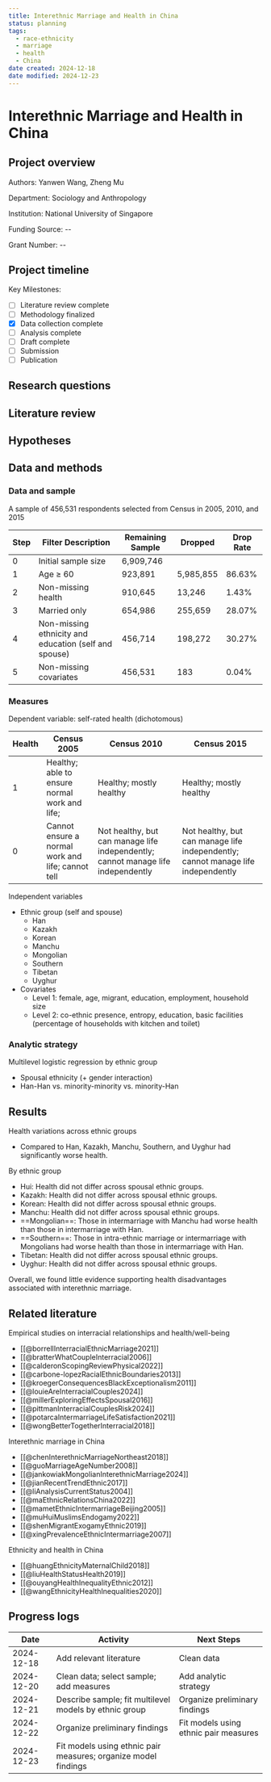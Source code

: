 ```yaml
---
title: Interethnic Marriage and Health in China
status: planning
tags:
  - race-ethnicity
  - marriage
  - health
  - China
date created: 2024-12-18
date modified: 2024-12-23
---
```


# Interethnic Marriage and Health in China

## Project overview

Authors: Yanwen Wang, Zheng Mu

Department: Sociology and Anthropology

Institution: National University of Singapore

Funding Source: --

Grant Number: --

## Project timeline

Key Milestones:

- [ ] Literature review complete
- [ ] Methodology finalized
- [x] Data collection complete
- [ ] Analysis complete
- [ ] Draft complete
- [ ] Submission
- [ ] Publication

## Research questions

## Literature review

## Hypotheses

## Data and methods

### Data and sample

A sample of 456,531 respondents selected from Census in 2005, 2010, and 2015

| Step | Filter Description                                    | Remaining Sample | Dropped   | Drop Rate |
| ---- | ----------------------------------------------------- | ---------------- | --------- | --------- |
| 0    | Initial sample size                                   | 6,909,746        |           |           |
| 1    | Age ≥ 60                                              | 923,891          | 5,985,855 | 86.63%    |
| 2    | Non-missing health                                    | 910,645          | 13,246    | 1.43%     |
| 3    | Married only                                          | 654,986          | 255,659   | 28.07%    |
| 4    | Non-missing ethnicity and education (self and spouse) | 456,714          | 198,272   | 30.27%    |
| 5    | Non-missing covariates                                | 456,531          | 183       | 0.04%     |

### Measures

Dependent variable: self-rated health (dichotomous)

| Health | Census 2005 | Census 2010 | Census 2015 |
|---------|--------------|--------------|--------------|
| 1 | Healthy; able to ensure normal work and life; | Healthy; mostly healthy | Healthy; mostly healthy |
| 0 | Cannot ensure a normal work and life; cannot tell | Not healthy, but can manage life independently; cannot manage life independently | Not healthy, but can manage life independently; cannot manage life independently |

Independent variables

- Ethnic group (self and spouse)
	- Han
	- Kazakh
	- Korean
	- Manchu
	- Mongolian
	- Southern
	- Tibetan
	- Uyghur
- Covariates
	- Level 1: female, age, migrant, education, employment, household size
	- Level 2: co-ethnic presence, entropy, education, basic facilities (percentage of households with kitchen and toilet)

### Analytic strategy

Multilevel logistic regression by ethnic group

- Spousal ethnicity (+ gender interaction)
- Han-Han vs. minority-minority vs. minority-Han

## Results

Health variations across ethnic groups

- Compared to Han, Kazakh, Manchu, Southern, and Uyghur had significantly worse health.

By ethnic group

- Hui: Health did not differ across spousal ethnic groups.
- Kazakh: Health did not differ across spousal ethnic groups.
- Korean: Health did not differ across spousal ethnic groups.
- Manchu: Health did not differ across spousal ethnic groups.
- ==Mongolian==: Those in intermarriage with Manchu had worse health than those in intermarriage with Han.
- ==Southern==: Those in intra-ethnic marriage or intermarriage with Mongolians had worse health than those in intermarriage with Han.
- Tibetan: Health did not differ across spousal ethnic groups.
- Uyghur: Health did not differ across spousal ethnic groups.

Overall, we found little evidence supporting health disadvantages associated with interethnic marriage.

## Related literature

Empirical studies on interracial relationships and health/well-being

- [[@borrellInterracialEthnicMarriage2021]]
- [[@bratterWhatCoupleInterracial2006]]
- [[@calderonScopingReviewPhysical2022]]
- [[@carbone-lopezRacialEthnicBoundaries2013]]
- [[@kroegerConsequencesBlackExceptionalism2011]]
- [[@louieAreInterracialCouples2024]]
- [[@millerExploringEffectsSpousal2016]]
- [[@pittmanInterracialCouplesRisk2024]]
- [[@potarcaIntermarriageLifeSatisfaction2021]]
- [[@wongBetterTogetherInterracial2018]]

Interethnic marriage in China

- [[@chenInterethnicMarriageNortheast2018]]
- [[@guoMarriageAgeNumber2008]]
- [[@jankowiakMongolianInterethnicMarriage2024]]
- [[@jianRecentTrendEthnic2017]]
- [[@liAnalysisCurrentStatus2004]]
- [[@maEthnicRelationsChina2022]]
- [[@mametEthnicIntermarriageBeijing2005]]
- [[@muHuiMuslimsEndogamy2022]]
- [[@shenMigrantExogamyEthnic2019]]
- [[@xingPrevalenceEthnicIntermarriage2007]]

Ethnicity and health in China

- [[@huangEthnicityMaternalChild2018]]
- [[@liuHealthStatusHealth2019]]
- [[@ouyangHealthInequalityEthnic2012]]
- [[@wangEthnicityHealthInequalities2020]]

## Progress logs

| Date       | Activity                                                       | Next Steps                            |
| ---------- | -------------------------------------------------------------- | ------------------------------------- |
| 2024-12-18 | Add relevant literature                                        | Clean data                            |
| 2024-12-20 | Clean data; select sample; add measures                        | Add analytic strategy                 |
| 2024-12-21 | Describe sample; fit multilevel models by ethnic group         | Organize preliminary findings<br>     |
| 2024-12-22 | Organize preliminary findings                                  | Fit models using ethnic pair measures |
| 2024-12-23 | Fit models using ethnic pair measures; organize model findings |                                       |

